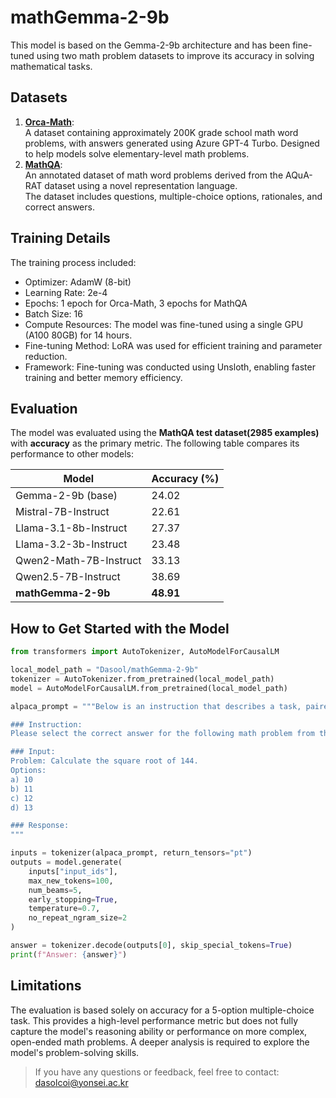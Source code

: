 # mathGemma-2-9b
This model is based on the Gemma-2-9b architecture and has been fine-tuned using two math problem datasets to improve its accuracy in solving mathematical tasks.

## Datasets

1. **[Orca-Math](https://huggingface.co/datasets/microsoft/orca-math-word-problems-200k)**:  
   A dataset containing approximately 200K grade school math word problems, with answers generated using Azure GPT-4 Turbo.
   Designed to help models solve elementary-level math problems. 
2. **[MathQA](https://math-qa.github.io/)**:  
   An annotated dataset of math word problems derived from the AQuA-RAT dataset using a novel representation language.  
   The dataset includes questions, multiple-choice options, rationales, and correct answers.
   
## Training Details

The training process included:
- Optimizer: AdamW (8-bit)
- Learning Rate: 2e-4
- Epochs: 1 epoch for Orca-Math, 3 epochs for MathQA
- Batch Size: 16
- Compute Resources: The model was fine-tuned using a single GPU (A100 80GB) for 14 hours.
- Fine-tuning Method: LoRA was used for efficient training and parameter reduction.
- Framework: Fine-tuning was conducted using Unsloth, enabling faster training and better memory efficiency.

## Evaluation
The model was evaluated using the **MathQA test dataset(2985 examples)** with **accuracy** as the primary metric. The following table compares its performance to other models:

| Model                | Accuracy (%)  |
|----------------------|---------------|
| Gemma-2-9b (base)    | 24.02       |
| Mistral-7B-Instruct   | 22.61       |
| Llama-3.1-8b-Instruct | 27.37      |
| Llama-3.2-3b-Instruct | 23.48      |
| Qwen2-Math-7B-Instruct| 33.13     |
| Qwen2.5-7B-Instruct  | 38.69         |
| **mathGemma-2-9b**  | **48.91**    |


## How to Get Started with the Model

```python
from transformers import AutoTokenizer, AutoModelForCausalLM

local_model_path = "Dasool/mathGemma-2-9b"
tokenizer = AutoTokenizer.from_pretrained(local_model_path)
model = AutoModelForCausalLM.from_pretrained(local_model_path)

alpaca_prompt = """Below is an instruction that describes a task, paired with an input that provides further context. Write a response that appropriately completes the request.

### Instruction:
Please select the correct answer for the following math problem from the options provided.

### Input:
Problem: Calculate the square root of 144.
Options: 
a) 10
b) 11
c) 12
d) 13

### Response:
"""

inputs = tokenizer(alpaca_prompt, return_tensors="pt")
outputs = model.generate(
    inputs["input_ids"],
    max_new_tokens=100,  
    num_beams=5,
    early_stopping=True,
    temperature=0.7,
    no_repeat_ngram_size=2
)

answer = tokenizer.decode(outputs[0], skip_special_tokens=True)
print(f"Answer: {answer}")
```

## Limitations

The evaluation is based solely on accuracy for a 5-option multiple-choice task. This provides a high-level performance metric but does not fully capture the model's reasoning ability or performance on more complex, open-ended math problems. A deeper analysis is required to explore the model's problem-solving skills.



> If you have any questions or feedback, feel free to contact: dasolcoi@yonsei.ac.kr
